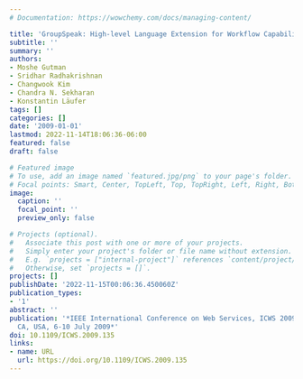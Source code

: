 ```yaml
---
# Documentation: https://wowchemy.com/docs/managing-content/

title: 'GroupSpeak: High-level Language Extension for Workflow Capability'
subtitle: ''
summary: ''
authors:
- Moshe Gutman
- Sridhar Radhakrishnan
- Changwook Kim
- Chandra N. Sekharan
- Konstantin Läufer
tags: []
categories: []
date: '2009-01-01'
lastmod: 2022-11-14T18:06:36-06:00
featured: false
draft: false

# Featured image
# To use, add an image named `featured.jpg/png` to your page's folder.
# Focal points: Smart, Center, TopLeft, Top, TopRight, Left, Right, BottomLeft, Bottom, BottomRight.
image:
  caption: ''
  focal_point: ''
  preview_only: false

# Projects (optional).
#   Associate this post with one or more of your projects.
#   Simply enter your project's folder or file name without extension.
#   E.g. `projects = ["internal-project"]` references `content/project/deep-learning/index.md`.
#   Otherwise, set `projects = []`.
projects: []
publishDate: '2022-11-15T00:06:36.450060Z'
publication_types:
- '1'
abstract: ''
publication: '*IEEE International Conference on Web Services, ICWS 2009, Los Angeles,
  CA, USA, 6-10 July 2009*'
doi: 10.1109/ICWS.2009.135
links:
- name: URL
  url: https://doi.org/10.1109/ICWS.2009.135
---
```


